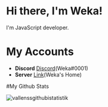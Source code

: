 # Hi there, I'm Weka! <img src="https://komarev.com/ghpvc/?username=wekaaa" alt="" align="center" />

I'm JavaScript developer.

# My Accounts 

- **Discord** [Discord](https://discord.com/users/607926085551783968)(Weka#0001)
- **Server** [Link](https://discord.gg/E6fRFX3Xqc)(Weka's Home)


#My Github Stats 

<p><img align="center" src="https://github-readme-stats.vercel.app/api?username=Vallenss&show_icons=true&theme=radical" alt="vallenssgithubistatistik" /></p>

